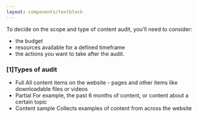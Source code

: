 ```yaml
---
layout: components/textblock
---
```


To decide on the scope and type of content audit, you'll need to consider:
- the budget
- resources available for a defined timeframe
- the actions you want to take after the audit.

### [1]Types of audit

- Full 
All content items on the website - pages and other items like downloadable files or videos
- Partial
For example, the past 6 months of content, or content about a certain topic
- Content sample
Collects examples of content from across the website
